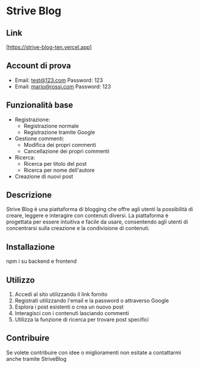 # Strive Blog

## Link
[https://strive-blog-ten.vercel.app]

## Account di prova
- Email: test@123.com
  Password: 123
- Email: mario@rossi.com
  Password: 123

## Funzionalità base
- Registrazione:
  - Registrazione normale
  - Registrazione tramite Google
- Gestione commenti:
  - Modifica dei propri commenti
  - Cancellazione dei propri commenti
- Ricerca:
  - Ricerca per titolo del post
  - Ricerca per nome dell'autore
- Creazione di nuovi post

## Descrizione
Strive Blog è una piattaforma di blogging che offre agli utenti la possibilità di creare, leggere e interagire con contenuti diversi. La piattaforma è progettata per essere intuitiva e facile da usare, consentendo agli utenti di concentrarsi sulla creazione e la condivisione di contenuti.

## Installazione
npm i su backend e frontend

## Utilizzo
1. Accedi al sito utilizzando il link fornito
2. Registrati utilizzando l'email e la password o attraverso Google
3. Esplora i post esistenti o crea un nuovo post
4. Interagisci con i contenuti lasciando commenti
5. Utilizza la funzione di ricerca per trovare post specifici

## Contribuire
Se volete contribuire con idee o miglioramenti non esitate a contattarmi anche tramite StriveBlog 